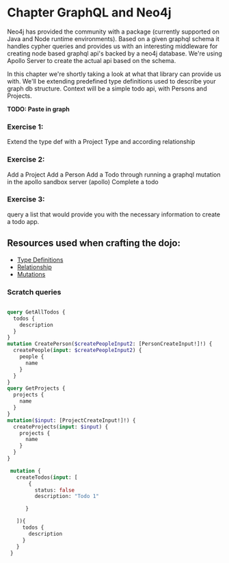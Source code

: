 # Chapter GraphQL and Neo4j
Neo4j has provided the community with a package (currently supported on Java and Node runtime environments).
Based on a given graphql schema it handles cypher queries and provides us with an interesting middleware for creating node based graphql api's backed by a neo4j database.
We're using Apollo Server to create the actual api based on the schema.

In this chapter we're shortly taking a look at what that library can provide us with. We'll be extending predefined type definitions used to describe your graph db structure.
Context will be a simple todo api, with Persons and Projects.

**TODO: Paste in graph**

### Exercise 1:
Extend the type def with a Project Type and according relationship

### Exercise 2:
Add a Project
Add a Person
Add a Todo through running a graphql mutation in the apollo sandbox server (apollo)
Complete a todo

### Exercise 3:
query a list that would provide you with the necessary information to create a todo app.


## Resources used when crafting the dojo:
- [Type Definitions](https://neo4j.com/docs/graphql-manual/current/type-definitions/)
- [Relationship](https://neo4j.com/docs/graphql-manual/current/type-definitions/relationships/)
- [Mutations](https://neo4j.com/docs/graphql-manual/current/mutations/)



### Scratch queries

```graphql

query GetAllTodos {
  todos {
    description
  }
}
mutation CreatePerson($createPeopleInput2: [PersonCreateInput!]!) {
  createPeople(input: $createPeopleInput2) {
    people {
      name
    }
  }
}
query GetProjects {
  projects {
    name
  }
}
mutation($input: [ProjectCreateInput!]!) {
  createProjects(input: $input) {
    projects {
      name
    }
  }
}

 mutation {
   createTodos(input: [
       {
         status: false
         description: "Todo 1"

      }

   ]){
     todos {
       description
     }
   }
 }


```